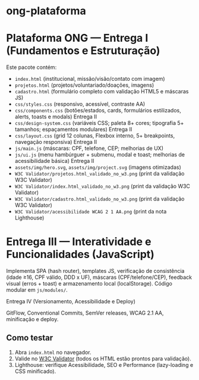 # ong-plataforma
# Plataforma ONG — Entrega I (Fundamentos e Estruturação)

Este pacote contém:
- `index.html` (institucional, missão/visão/contato com imagem)
- `projetos.html` (projetos/voluntariado/doações, imagens)
- `cadastro.html` (formulário completo com validação HTML5 e máscaras JS)
- `css/styles.css` (responsivo, acessível, contraste AA)
- `css/components.css` (botões/estados, cards, formulários estilizados, alerts, toasts e modals) Entrega II
- `css/design-system.css` (variáveis CSS; paleta 8+ cores; tipografia 5+ tamanhos; espaçamentos modulares) Entrega II
- `css/layout.css` (grid 12 colunas, Flexbox interno, 5+ breakpoints, navegação responsiva) Entrega II
- `js/main.js` (máscaras: CPF, telefone, CEP; melhorias de UX)
- `js/ui.js` (menu hambúrguer + submenu, modal e toast; melhorias de acessibilidade básica) Entrega II
- `assets/img/hero.svg`, `assets/img/project.svg` (imagens otimizadas)
- `W3C Validator/projetos.html_validado_no_w3.png` (print da validação W3C Validator)
- `W3C Validator/index.html_validado_no_w3.png` (print da validação W3C Validator)
- `W3C Validator/cadastro.html_validado_no_w3.png` (print da validação W3C Validator)
- `W3C Validator/acessibilidade WCAG 2 1 AA.png` (print da nota Lighthouse)

# Entrega III — Interatividade e Funcionalidades (JavaScript)

Implementa SPA (hash router), templates JS, verificação de consistência (idade ≥16, CPF válido, DDD x UF), máscaras (CPF/telefone/CEP), feedback visual (erros + toast) e armazenamento local (localStorage). Código modular em `js/modules/`.


Entrega IV (Versionamento, Acessibilidade e Deploy)

GitFlow, Conventional Commits, SemVer releases, WCAG 2.1 AA, minificação e deploy.

## Como testar
1. Abra `index.html` no navegador.
2. Valide no [W3C Validator](https://validator.w3.org/nu/) (todos os HTML estão prontos para validação).
3. Lighthouse: verifique Acessibilidade, SEO e Performance (lazy-loading e CSS minificado).
